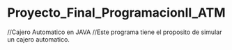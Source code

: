 # Proyecto_Final_ProgramacionII_ATM
//Cajero Automatico en JAVA 
//Este programa tiene el proposito de simular un cajero automatico. 

